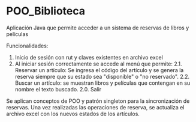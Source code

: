 # POO_Biblioteca

Aplicación Java que permite acceder a un sistema de reservas de libros y películas

Funcionalidades:
1. Inicio de sesión con rut y claves existentes en archivo excel
2. Al iniciar sesión correctamente se accede al menú que permite:
2.1. Reservar un artículo: Se ingresa el código del artículo y se genera la reserva siempre que su estado sea "disponible" o "no reservado". 
2.2. Buscar un artículo: se muestran libros y películas que contengan en su nombre el texto buscado.
2.0. Salir

Se aplican conceptos de POO y patrón singleton para la sincronización de reservas.
Una vez realizadas las operaciones de reserva, se actualiza el archivo excel con los nuevos estados de los artículos.

